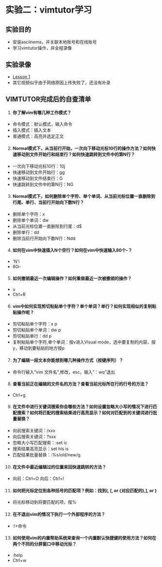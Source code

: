 # 实验二：vimtutor学习

## 实验目的

- 安装asciinema，并关联本地账号和在线账号
- 学习vimtutor操作，并全程录像

## 实验录像

- [Lesson 1](https://asciinema.org/a/AEnKEbsuJCK4KcIn13ZOcGEss)
- 其它视频似乎由于网络原因上传失败了，还没有补录

## VIMTUTOR完成后的自查清单

1. #### 你了解vim有哪几种工作模式？

- 命令模式：默认模式，输入命令
- 插入模式：插入文本
- 普通模式：高亮并选定正文

2. #### Normal模式下，从当前行开始，一次向下移动光标10行的操作方法？如何快速移动到文件开始行和结束行？如何快速跳转到文件中的第N行？

- 一次向下移动光标10行：10j
- 快速移动到文件开始行：gg
- 快速移动到文件结束行：G
- 快速跳转到文件中的第N行：NG

3. #### Normal模式下，如何删除单个字符、单个单词、从当前光标位置一直删除到行尾、单行、当前行开始向下数N行？

- 删除单个字符：x
- 删除单个单词：dw
- 从当前光标位置一直删除到行尾：d$
- 删除单行：dd
- 删除当前行开始向下数N行：Ndd

4. #### 如何在vim中快速插入N个空行？如何在vim中快速输入80个-？

- 'N'i
- 80i-

5. #### 如何撤销最近一次编辑操作？如何重做最近一次被撤销的操作？

- u
- Ctrl+R

6. #### vim中如何实现剪切粘贴单个字符？单个单词？单行？如何实现相似的复制粘贴操作呢？

- 剪切粘贴单个字符：x p
- 剪切粘贴单个单词：dw p
- 剪切粘贴单行：dd p
- 复制粘贴单个字符,单个单词：按v进入Visual mode，选中要复制的内容，按y，移动到要粘贴的地方按p

7. #### 为了编辑一段文本你能想到哪几种操作方式（按键序列）？

- 命令行输入"vim 文件名",修改，esc，输入“：wq”退出

8. #### 查看当前正在编辑的文件名的方法？查看当前光标所在行的行号的方法？

- Ctrl+g

9. #### 在文件中进行关键词搜索你会哪些方法？如何设置忽略大小写的情况下进行匹配搜索？如何将匹配的搜索结果进行高亮显示？如何对匹配到的关键词进行批量替换？

- 向前搜索关键词：/xxx
- 向后搜索关键词：?xxx
- 忽略大小写匹配搜索：:set ic
- 搜索结果高亮显示：set hls is
- 匹配结果批量替换：:%s/old/new/g

10. #### 在文件中最近编辑过的位置来回快速跳转的方法？

- 向前：Ctrl+O   向后：Ctrl+I

11. #### 如何把光标定位到各种括号的匹配项？例如：找到(, [, or {对应匹配的),], or }

- 将光标移动到将要匹配的项，按%

12. #### 在不退出vim的情况下执行一个外部程序的方法？

- :!+命令

13. #### 如何使用vim的内置帮助系统来查询一个内置默认快捷键的使用方法？如何在两个不同的分屏窗口中移动光标？

- :help
- Ctrl+w
